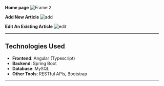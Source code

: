 **Home page**
![Frame 2](https://github.com/user-attachments/assets/a605570c-7080-4853-8ce1-06afdddad972)

**Add New Article**
![add](https://github.com/user-attachments/assets/c8ed7de1-1ba9-4da4-8b0a-a32084c901af)

**Edit An Existing Article**
![edit](https://github.com/user-attachments/assets/d9b28c4b-b8f8-4018-918e-59ff779c1ede)

---

## Technologies Used

- **Frontend**: Angular (Typescript)
- **Backend**: Spring Boot
- **Database**: MySQL
- **Other Tools**: RESTful APIs, Bootstrap

---
